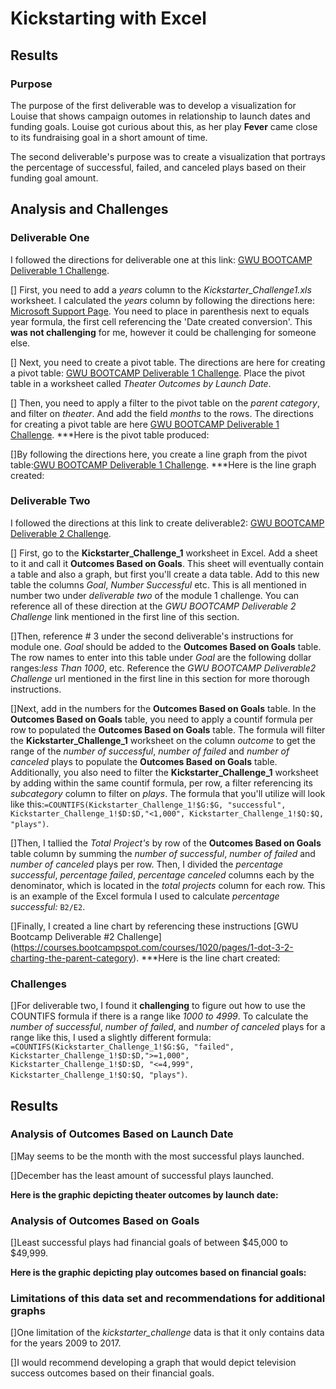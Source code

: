 # Kickstarting with Excel

## Results

### Purpose
The purpose of the first deliverable was to develop a visualization for Louise that shows campaign outomes in relationship to launch dates and funding goals. Louise got curious about this, as her play **Fever** came close to its fundraising goal in a short amount of time.

The second deliverable's purpose was to create a visualization that portrays the percentage of successful, failed, and canceled plays based on their funding goal amount. 

## Analysis and Challenges
### Deliverable One
I followed the directions for deliverable one at this link: [GWU BOOTCAMP Deliverable 1 Challenge](https://courses.bootcampspot.com/courses/1020/assignments/20753?module_item_id=384168).

[] First, you need to add a *years* column to the *Kickstarter_Challenge1.xls* worksheet. I calculated the *years* column by following the directions here: [Microsoft Support Page](https://support.microsoft.com/en-us/office/year-function-c64f017a-1354-490d-981f-578e8ec8d3b9?ui=en-us&rs=en-us&ad=us).  You need to place in parenthesis next to equals year formula, the first cell referencing the 'Date created conversion'.  This **was not challenging** for me, however it could be challenging for someone else. 

[] Next, you need to create a pivot table. The directions are here for creating a pivot table: [GWU BOOTCAMP Deliverable 1 Challenge](https://courses.bootcampspot.com/courses/1020/pages/1-dot-3-1-pivoting-toward-success). Place the pivot table in a worksheet called *Theater Outcomes by Launch Date*.

[] Then, you need to apply a filter to the pivot table on the *parent category*, and filter on *theater*.  And add the field *months* to the rows. The directions for creating a pivot table are here [GWU BOOTCAMP Deliverable 1 Challenge](https://courses.bootcampspot.com/courses/1020/pages/1-dot-3-2-charting-the-parent-category).
***Here is the pivot table produced:

[]By following the directions here, you create a line graph from the pivot table:[GWU BOOTCAMP Deliverable 1 Challenge](https://courses.bootcampspot.com/courses/1020/pages/1-dot-3-2-charting-the-parent-category).
***Here is the line graph created:

### Deliverable Two
I followed the directions at this link to create deliverable2: [GWU BOOTCAMP Deliverable 2 Challenge](https://courses.bootcampspot.com/courses/1020/assignments/20753?module_item_id=384168).

[] First, go to the **Kickstarter_Challenge_1** worksheet in Excel.  Add a sheet to it and call it **Outcomes Based on Goals**. This sheet will eventually contain a table and also a graph, but first you'll create a data table.  Add to this new table the columns *Goal*, *Number Successful* etc. This is all mentioned in number two under *deliverable two* of the module 1 challenge. You can reference all of these direction at the *GWU BOOTCAMP Deliverable 2 Challenge* link mentioned in the first line of this section. 

[]Then, reference # 3 under the second deliverable's instructions for module one. *Goal* should be added to the **Outcomes Based on Goals** table. The row names to enter into this table under *Goal* are the following dollar ranges:*less Than 1000*, etc. Reference the *GWU BOOTCAMP Deliverable2 Challenge* url mentioned in the first line in this section for more thorough instructions. 

[]Next, add in the numbers for the **Outcomes Based on Goals** table.  In the **Outcomes Based on Goals** table, you need to apply a countif formula per row to populated the **Outcomes Based on Goals** table. The formula will filter the **Kickstarter_Challenge_1** worksheet on the column *outcome* to get the range of the *number of successful*, *number of failed* and *number of canceled* plays to populate the **Outcomes Based on Goals** table.  Additionally, you also need to filter the **Kickstarter_Challenge_1** worksheet by adding within the same countif formula, per row, a filter referencing its *subcategory* column to filter on *plays*. The formula that you'll utilize will look like this:`=COUNTIFS(Kickstarter_Challenge_1!$G:$G, "successful", Kickstarter_Challenge_1!$D:$D,"<1,000", Kickstarter_Challenge_1!$Q:$Q, "plays")`.  

 []Then, I tallied the *Total Project's* by row of the **Outcomes Based on Goals** table column by summing the *number of successful*, *number of failed* and *number of canceled* plays per row. Then, I divided the *percentage successful*, *percentage failed*, *percentage canceled* columns each by the denominator, which is located in the *total projects* column for each row. This is an example of the Excel formula I used to calculate *percentage successful:* `B2/E2`.
 
 []Finally, I created a line chart by referencing these instructions [GWU Bootcamp Deliverable #2 Challenge] (https://courses.bootcampspot.com/courses/1020/pages/1-dot-3-2-charting-the-parent-category).
 ***Here is the line chart created:

### Challenges

[]For deliverable two, I found it **challenging** to figure out how to use the COUNTIFS formula if there is a range like *1000 to 4999*.  To calculate the *number of successful*, *number of failed*, and *number of canceled* plays for a range like this, I used a slightly different formula: `=COUNTIFS(Kickstarter_Challenge_1!$G:$G, "failed", Kickstarter_Challenge_1!$D:$D,">=1,000", Kickstarter_Challenge_1!$D:$D, "<=4,999", Kickstarter_Challenge_1!$Q:$Q, "plays")`.

## Results

### Analysis of Outcomes Based on Launch Date
[]May seems to be the month with the most successful plays launched. 

[]December has the least amount of successful plays launched. 

**Here is the graphic depicting theater outcomes by launch date:**

### Analysis of Outcomes Based on Goals
[]Least successful plays had financial goals of between $45,000 to $49,999.

**Here is the graphic depicting play outcomes based on financial goals:**

### Limitations of this data set and recommendations for additional graphs
[]One limitation of the *kickstarter_challenge* data is that it only contains data for the years 2009 to 2017.

[]I would recommend developing a graph that would depict television success outcomes based on their financial goals.




